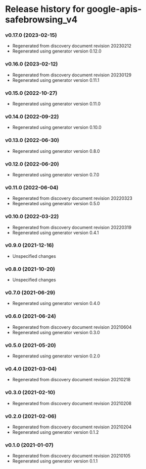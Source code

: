 # Release history for google-apis-safebrowsing_v4

### v0.17.0 (2023-02-15)

* Regenerated from discovery document revision 20230212
* Regenerated using generator version 0.12.0

### v0.16.0 (2023-02-12)

* Regenerated from discovery document revision 20230129
* Regenerated using generator version 0.11.1

### v0.15.0 (2022-10-27)

* Regenerated using generator version 0.11.0

### v0.14.0 (2022-09-22)

* Regenerated using generator version 0.10.0

### v0.13.0 (2022-06-30)

* Regenerated using generator version 0.8.0

### v0.12.0 (2022-06-20)

* Regenerated using generator version 0.7.0

### v0.11.0 (2022-06-04)

* Regenerated from discovery document revision 20220323
* Regenerated using generator version 0.5.0

### v0.10.0 (2022-03-22)

* Regenerated from discovery document revision 20220319
* Regenerated using generator version 0.4.1

### v0.9.0 (2021-12-16)

* Unspecified changes

### v0.8.0 (2021-10-20)

* Unspecified changes

### v0.7.0 (2021-06-29)

* Regenerated using generator version 0.4.0

### v0.6.0 (2021-06-24)

* Regenerated from discovery document revision 20210604
* Regenerated using generator version 0.3.0

### v0.5.0 (2021-05-20)

* Regenerated using generator version 0.2.0

### v0.4.0 (2021-03-04)

* Regenerated from discovery document revision 20210218

### v0.3.0 (2021-02-10)

* Regenerated from discovery document revision 20210208

### v0.2.0 (2021-02-06)

* Regenerated from discovery document revision 20210204
* Regenerated using generator version 0.1.2

### v0.1.0 (2021-01-07)

* Regenerated from discovery document revision 20210105
* Regenerated using generator version 0.1.1

